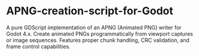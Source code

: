 # APNG-creation-script-for-Godot
A pure GDScript implementation of an APNG (Animated PNG) writer for Godot 4.x. Create animated PNGs programmatically from viewport captures or image sequences. Features proper chunk handling, CRC validation, and frame control capabilities.
